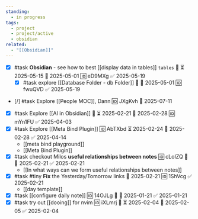 ```yaml
---
standing:
  - in progress
tags:
  - project
  - project/active
  - obsidian
related:
  - "[[Obsidian]]"
---
```


- [x] #task **Obsidian** - see how to best [[display data in tables]] `tables` 🔼 ⏳ 2025-05-15 📅 2025-05-01 🆔 eD9MXg ✅ 2025-05-19
	- [x] #task explore [[Database Folder - db Folder]] 🔼 📅 2025-05-01 🆔 fwuQVD ✅ 2025-05-19
- [/] #task Explore [[People MOC]], Dann 🆔 JXgKvh 📅 2025-07-11

- [x] #task Explore [[AI in Obsidian]] 🔼 ⏳ 2025-02-21 📅 2025-02-28 🆔 mYn1FU ✅ 2025-04-03
- [x] #task Explore [[Meta Bind Plugin]] 🆔 AbTXbd ⏳ 2025-02-24 📅 2025-02-28 ✅ 2025-04-14
	- [[meta bind playground]]
	- [[Meta Bind Plugin]]
- [x] #task checkout Milos **useful relationships between notes** 🆔 cLoIZQ 🔼 📅 2025-02-21 ✅ 2025-02-21
	- [[In what ways can we form useful relationships between notes]]
- [x] #task #tiny **Fix** the Yesterday/Tomorrow links 📅 2025-02-21 🆔 1ShVcg ✅ 2025-02-21
	- [[day template]]
- [x] #task [[configure daily note]] 🆔 14OJLg 🔼 📅 2025-01-21 ✅ 2025-01-21
- [x] #task try out [[dooing]] for nvim 🆔 iXLmrj 🔼 ⏳ 2025-02-04 📅 2025-02-05 ✅ 2025-02-04
